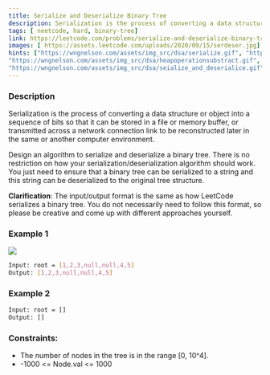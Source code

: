 ```yaml
---
title: Serialize and Deserialize Binary Tree
description: Serialization is the process of converting a data structure or object into a sequence of bits so that it can be stored in a file or memory buffer, or transmitted across a network connection link to be reconstructed later in the same or another computer environment.
tags: [ neetcode, hard, binary-tree]
link: https://leetcode.com/problems/serialize-and-deserialize-binary-tree/
images: [ https://assets.leetcode.com/uploads/2020/09/15/serdeser.jpg]
hints: ["https://wngnelson.com/assets/img_src/dsa/serialize.gif", "https://wngnelson.com/assets/img_src/dsa/heapoperation.gif",
"https://wngnelson.com/assets/img_src/dsa/heapoperationsubstract.gif",
"https://wngnelson.com/assets/img_src/dsa/seialize_and_deserialice.gif"]
---
```


### Description

Serialization is the process of converting a data structure or object into a sequence of bits so that it can be stored in a file or memory buffer, or transmitted across a network connection link to be reconstructed later in the same or another computer environment.

Design an algorithm to serialize and deserialize a binary tree. There is no restriction on how your serialization/deserialization algorithm should work. You just need to ensure that a binary tree can be serialized to a string and this string can be deserialized to the original tree structure.

**Clarification**: The input/output format is the same as how LeetCode serializes a binary tree. You do not necessarily need to follow this format, so please be creative and come up with different approaches yourself.

### Example 1

![](https://assets.leetcode.com/uploads/2020/09/15/serdeser.jpg)

```bash
Input: root = [1,2,3,null,null,4,5]
Output: [1,2,3,null,null,4,5]
```

### Example 2

```bash
Input: root = []
Output: []
```

### Constraints:

- The number of nodes in the tree is in the range [0, 10^4]. 
- -1000 <= Node.val <= 1000